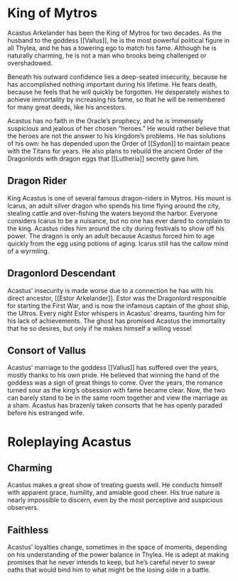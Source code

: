 # King of Mytros

Acastus Arkelander has been the King of Mytros for two decades. As the husband to the goddess [[Vallus]], he is the most powerful political figure in all Thylea, and he has a towering ego to match his fame. Although he is naturally charming, he is not a man who brooks being challenged or overshadowed.

Beneath his outward confidence lies a deep-seated insecurity, because he has accomplished nothing important during his lifetime. He fears death, because he feels that he will quickly be forgotten. He desperately wishes to achieve immortality by increasing his fame, so that he will be remembered for many great deeds, like his ancestors.

Acastus has no faith in the Oracle’s prophecy, and he is immensely suspicious and jealous of her chosen “heroes.” He would rather believe that the heroes are not the answer to his kingdom’s problems. He has solutions of his own: he has depended upon the Order of [[Sydon]] to maintain peace with the Titans for years. He also plans to rebuild the ancient Order of the Dragonlords with dragon eggs that [[Lutheria]] secretly gave him.

## Dragon  Rider

King Acastus is one of several famous dragon-riders in Mytros. His mount is Icarus, an adult silver dragon who spends his time flying around the city, stealing cattle and over-fishing the waters beyond the harbor. Everyone considers Icarus to be a nuisance, but no one has ever dared to complain to the king. Acastus rides him around the city during festivals to show off his power. The dragon is only an adult because Acastus forced him to age quickly from the egg using potions of aging. Icarus still has the callow mind of a wyrmling.

## Dragonlord Descendant

Acastus’ insecurity is made worse due to a connection he has with his direct ancestor, [[Estor Arkelander]]. Estor was the Dragonlord responsible for starting the First War, and is now the infamous captain of the ghost ship, the Ultros. Every night Estor whispers in Acastus’ dreams, taunting him for his lack of achievements. The ghost has promised Acastus the immortality that he so desires, but only if he makes himself a willing vessel

## Consort of Vallus

Acastus’ marriage to the goddess [[Vallus]] has suffered over the years, mostly thanks to his own pride. He believed that winning the hand of the goddess was a sign of great things to come. Over the years, the romance turned sour as the king’s obsession with fame became clear. Now, the two can barely stand to be in the same room together and view the marriage as a sham. Acastus has brazenly taken consorts that he has openly paraded before his estranged wife.

# Roleplaying Acastus

## Charming

Acastus makes a great show of treating guests well. He conducts himself with apparent grace, humility, and amiable good cheer. His true nature is nearly impossible to discern, even by the most perceptive and suspicious observers.

## Faithless

Acastus’ loyalties change, sometimes in the space of moments, depending on his understanding of the power balance in Thylea. He is adept at making promises that he never intends to keep, but he’s careful never to swear oaths that would bind him to what might be the losing side in a battle.
